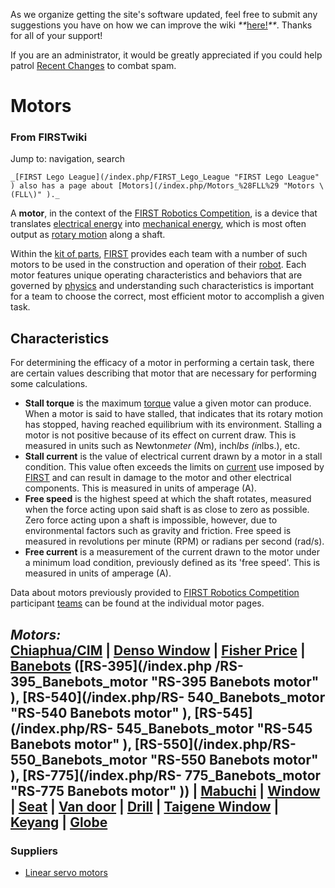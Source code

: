As we organize getting the site's software updated, feel free to submit any
suggestions you have on how we can improve the wiki
_**_[here!](/index.php/User:Hallry/Suggestions "User:Hallry/Suggestions"
)_**_. Thanks for all of your support!

If you are an administrator, it would be greatly appreciated if you could help
patrol [Recent Changes](/index.php/Special:Recentchanges
"Special:Recentchanges" ) to combat spam.

# Motors

### From FIRSTwiki

Jump to: navigation, search

    _[FIRST Lego League](/index.php/FIRST_Lego_League "FIRST Lego League" ) also has a page about [Motors](/index.php/Motors_%28FLL%29 "Motors \(FLL\)" )._

  
A **motor**, in the context of the [FIRST Robotics
Competition](/index.php/FIRST_Robotics_Competition "FIRST Robotics
Competition" ), is a device that translates [electrical
energy](http://www.wikipedia.org/wiki/Electricity "wikipedia:Electricity" )
into [mechanical energy](http://www.wikipedia.org/wiki/Mechanical_engergy
"wikipedia:Mechanical_engergy" ), which is most often output as [rotary
motion](http://www.wikipedia.org/wiki/rotation "wikipedia:rotation" ) along a
shaft.

Within the [kit of parts](/index.php/Kit_of_parts "Kit of parts" ),
[FIRST](/index.php/FIRST "FIRST" ) provides each team with a number of such
motors to be used in the construction and operation of their
[robot](/index.php/Robot "Robot" ). Each motor features unique operating
characteristics and behaviors that are governed by
[physics](/index.php/Physics "Physics" ) and understanding such
characteristics is important for a team to choose the correct, most efficient
motor to accomplish a given task.


##  Characteristics

For determining the efficacy of a motor in performing a certain task, there
are certain values describing that motor that are necessary for performing
some calculations.

  * **Stall torque** is the maximum [torque](/index.php/Torque "Torque" ) value a given motor can produce. When a motor is said to have stalled, that indicates that its rotary motion has stopped, having reached equilibrium with its environment. Stalling a motor is not positive because of its effect on current draw. This is measured in units such as Newton*meter (N*m), inch*lbs (in*lbs.), etc. 
  * **Stall current** is the value of electrical current drawn by a motor in a stall condition. This value often exceeds the limits on [current](http://www.wikipedia.org/wiki/Electric_current "wikipedia:Electric_current" ) use imposed by [FIRST](/index.php/FIRST "FIRST" ) and can result in damage to the motor and other electrical components. This is measured in units of amperage (A). 
  * **Free speed** is the highest speed at which the shaft rotates, measured when the force acting upon said shaft is as close to zero as possible. Zero force acting upon a shaft is impossible, however, due to environmental factors such as gravity and friction. Free speed is measured in revolutions per minute (RPM) or radians per second (rad/s). 
  * **Free current** is a measurement of the current drawn to the motor under a minimum load condition, previously defined as its 'free speed'. This is measured in units of amperage (A). 

Data about motors previously provided to [FIRST Robotics
Competition](/index.php/FIRST_Robotics_Competition "FIRST Robotics
Competition" ) participant [teams](/index.php/Team "Team" ) can be found at
the individual motor pages.

_**Motors:**_  
[Chiaphua/CIM](/index.php/CIM_motor "CIM motor" ) | [Denso
Window](/index.php/Denso_window_motor "Denso window motor" ) | [Fisher
Price](/index.php/Fisher_Price_motor "Fisher Price motor" ) |
[Banebots](/index.php/Banebots_motor "Banebots motor" ) ([RS-395](/index.php
/RS-395_Banebots_motor "RS-395 Banebots motor" ), [RS-540](/index.php/RS-
540_Banebots_motor "RS-540 Banebots motor" ), [RS-545](/index.php/RS-
545_Banebots_motor "RS-545 Banebots motor" ), [RS-550](/index.php/RS-
550_Banebots_motor "RS-550 Banebots motor" ), [RS-775](/index.php/RS-
775_Banebots_motor "RS-775 Banebots motor" )) |
[Mabuchi](/index.php/Mabuchi_motors "Mabuchi motors" ) |
[Window](/index.php/Window_motor "Window motor" ) |
[Seat](/index.php?title=Seat_motor&action=edit "Seat motor" ) | [Van
door](/index.php/Van_door_motor "Van door motor" ) |
[Drill](/index.php/Drill_motor "Drill motor" ) | [Taigene
Window](/index.php?title=Taigene_window_motor&action=edit "Taigene window
motor" ) | [Keyang](/index.php?title=Keyang_motor&action=edit "Keyang motor" )
| [Globe](/index.php/Globe_motor "Globe motor" )  
---  
  

### Suppliers

  * [Linear servo motors](http://www.intellidrives.com "http://www.intellidrives.com" )

